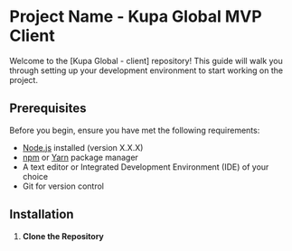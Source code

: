 # Project Name - Kupa Global MVP Client

Welcome to the [Kupa Global - client] repository! This guide will walk you through setting up your development environment to start working on the project.

## Prerequisites

Before you begin, ensure you have met the following requirements:

- [Node.js](https://nodejs.org/) installed (version X.X.X)
- [npm](https://www.npmjs.com/) or [Yarn](https://classic.yarnpkg.com/en/) package manager
- A text editor or Integrated Development Environment (IDE) of your choice
- Git for version control

## Installation

1. **Clone the Repository**


